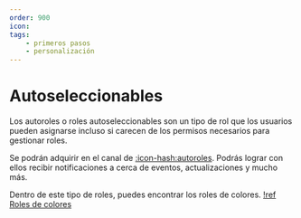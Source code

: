 ```yaml
---
order: 900
icon: 
tags:
    - primeros pasos
    - personalización
---
```


# Autoseleccionables

Los autoroles o roles autoseleccionables son un tipo de rol que los usuarios pueden asignarse incluso si carecen de los permisos necesarios para gestionar roles.

Se podrán adquirir en el canal de [:icon-hash:autoroles](https://discord.com/channels/790289803219566633/822612130104606761). Podrás lograr con ellos recibir notificaciones a cerca de eventos, actualizaciones y mucho más.

Dentro de este tipo de roles, puedes encontrar los roles de colores.
[!ref Roles de colores](../color/)